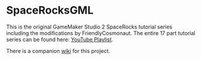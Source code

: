 # SpaceRocksGML
This is the original GameMaker Studio 2 SpaceRocks tutorial series including the modifications by FriendlyCosmonaut. The entire 17 part tutorial series can be found here: [YouTube Playlist](https://www.youtube.com/playlist?list=PLhIbBGhnxj5JcbfoxS_CWTnImRL_wB_Wg).

There is a companion [wiki](https://github.com/b1tc/SpaceRocksGML/wiki) for this project.
